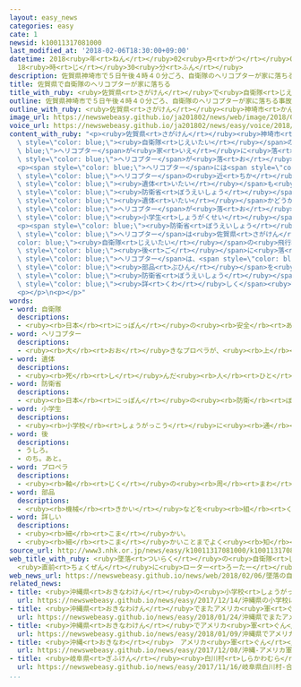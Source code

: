 ```yaml
---
layout: easy_news
categories: easy
cate: 1
newsid: k10011317081000
last_modified_at: '2018-02-06T18:30:00+09:00'
datetime: 2018<ruby>年<rt>ねん</rt></ruby>02<ruby>月<rt>がつ</rt></ruby>06<ruby>日<rt>にち</rt></ruby>
  18<ruby>時<rt>じ</rt></ruby>30<ruby>分<rt>ふん</rt></ruby>
description: 佐賀県神埼市で５日午後４時４０分ごろ、自衛隊のヘリコプターが家に落ちる事故がありました。
title: 佐賀県で自衛隊のヘリコプターが家に落ちる
title_with_ruby: <ruby>佐賀県<rt>さがけん</rt></ruby>で<ruby>自衛隊<rt>じえいたい</rt></ruby>のヘリコプターが<ruby>家<rt>いえ</rt></ruby>に<ruby>落<rt>お</rt></ruby>ちる
outline: 佐賀県神埼市で５日午後４時４０分ごろ、自衛隊のヘリコプターが家に落ちる事故がありました。
outline_with_ruby: <ruby>佐賀県<rt>さがけん</rt></ruby><ruby>神埼市<rt>かんざきし</rt></ruby>で<ruby>５日<rt>いつか</rt></ruby><ruby>午後<rt>ごご</rt></ruby>４<ruby>時<rt>じ</rt></ruby>４０<ruby>分<rt>ぷん</rt></ruby>ごろ、<ruby>自衛隊<rt>じえいたい</rt></ruby>のヘリコプターが<ruby>家<rt>いえ</rt></ruby>に<ruby>落<rt>お</rt></ruby>ちる<ruby>事故<rt>じこ</rt></ruby>がありました。
image_url: https://newswebeasy.github.io/ja201802/news/web/image/2018/02/06/K10011317081_1802061226_1802061227_01_03.jpg
voice_url: https://newswebeasy.github.io/ja201802/news/easy/voice/2018/02/06/k10011317081000.mp3
content_with_ruby: "<p><ruby>佐賀県<rt>さがけん</rt></ruby><ruby>神埼市<rt>かんざきし</rt></ruby>で<ruby>５日<rt>いつか</rt></ruby><ruby>午後<rt>ごご</rt></ruby>４<ruby>時<rt>じ</rt></ruby>４０<ruby>分<rt>ぷん</rt></ruby>ごろ、<span\
  \ style=\"color: blue;\"><ruby>自衛隊<rt>じえいたい</rt></ruby></span>の<span style=\"color:\
  \ blue;\">ヘリコプター</span>が<ruby>家<rt>いえ</rt></ruby>に<ruby>落<rt>お</rt></ruby>ちる<ruby>事故<rt>じこ</rt></ruby>がありました。<span\
  \ style=\"color: blue;\">ヘリコプター</span>が<ruby>落<rt>お</rt></ruby>ちた<ruby>家<rt>いえ</rt></ruby>と、<ruby>隣<rt>となり</rt></ruby>の<ruby>家<rt>いえ</rt></ruby>が<ruby>火事<rt>かじ</rt></ruby>になりました。</p>\n\
  <p><span style=\"color: blue;\">ヘリコプター</span>には<span style=\"color: blue;\"><ruby>自衛隊<rt>じえいたい</rt></ruby></span>が<ruby>２人<rt>ふたり</rt></ruby><ruby>乗<rt>の</rt></ruby>っていて、<ruby>１人<rt>ひとり</rt></ruby>が<ruby>亡<rt>な</rt></ruby>くなりました。<ruby>壊<rt>こわ</rt></ruby>れた<span\
  \ style=\"color: blue;\">ヘリコプター</span>の<ruby>近<rt>ちか</rt></ruby>くで<ruby>別<rt>べつ</rt></ruby>の<span\
  \ style=\"color: blue;\"><ruby>遺体<rt>いたい</rt></ruby></span>も<ruby>見<rt>み</rt></ruby>つかっていて、<span\
  \ style=\"color: blue;\"><ruby>防衛省<rt>ぼうえいしょう</rt></ruby></span>などはもう<ruby>１人<rt>ひとり</rt></ruby>の<span\
  \ style=\"color: blue;\"><ruby>遺体<rt>いたい</rt></ruby></span>かどうか<ruby>調<rt>しら</rt></ruby>べています。<span\
  \ style=\"color: blue;\">ヘリコプター</span>が<ruby>落<rt>お</rt></ruby>ちた<ruby>家<rt>いえ</rt></ruby>の<ruby>中<rt>なか</rt></ruby>には<span\
  \ style=\"color: blue;\"><ruby>小学生<rt>しょうがくせい</rt></ruby></span>の<ruby>女<rt>おんな</rt></ruby>の<ruby>子<rt>こ</rt></ruby>がいましたが、すぐに<ruby>外<rt>そと</rt></ruby>に<ruby>逃<rt>に</rt></ruby>げて、<ruby>大<rt>おお</rt></ruby>きなけがはしませんでした。</p>\n\
  <p><span style=\"color: blue;\"><ruby>防衛省<rt>ぼうえいしょう</rt></ruby></span>によると、<span\
  \ style=\"color: blue;\">ヘリコプター</span>は<ruby>佐賀県<rt>さがけん</rt></ruby>にある<span style=\"\
  color: blue;\"><ruby>自衛隊<rt>じえいたい</rt></ruby></span>の<ruby>飛行場<rt>ひこうじょう</rt></ruby>を<ruby>出発<rt>しゅっぱつ</rt></ruby>してから７<ruby>分<rt>ふん</rt></ruby><span\
  \ style=\"color: blue;\"><ruby>後<rt>ご</rt></ruby></span>に<ruby>落<rt>お</rt></ruby>ちました。この<span\
  \ style=\"color: blue;\">ヘリコプター</span>は、<span style=\"color: blue;\">プロペラ</span>の<span\
  \ style=\"color: blue;\"><ruby>部品<rt>ぶひん</rt></ruby></span>を<ruby>取<rt>と</rt></ruby>り<ruby>替<rt>か</rt></ruby>えたばかりでした。<span\
  \ style=\"color: blue;\"><ruby>防衛省<rt>ぼうえいしょう</rt></ruby></span>は<ruby>事故<rt>じこ</rt></ruby>の<ruby>原因<rt>げんいん</rt></ruby>などを<span\
  \ style=\"color: blue;\"><ruby>詳<rt>くわ</rt></ruby>しく</span><ruby>調<rt>しら</rt></ruby>べています。</p>\n\
  <p></p>\n<p></p>"
words:
- word: 自衛隊
  descriptions:
  - <ruby><rb>日本</rb><rt>にっぽん</rt></ruby>の<ruby><rb>安全</rb><rt>あんぜん</rt></ruby>を<ruby><rb>守</rb><rt>まも</rt></ruby>るために、<ruby><rb>第二次世界大戦</rb><rt>だいにじせかいたいせん</rt></ruby><ruby><rb>後</rb><rt>ご</rt></ruby>に<ruby><rb>作</rb><rt>つく</rt></ruby>られた<ruby><rb>防衛組織</rb><rt>ぼうえいそしき</rt></ruby>。<ruby><rb>陸上</rb><rt>りくじょう</rt></ruby>・<ruby><rb>海上</rb><rt>かいじょう</rt></ruby>・<ruby><rb>航空</rb><rt>こうくう</rt></ruby>に<ruby><rb>分</rb><rt>わ</rt></ruby>かれる。
- word: ヘリコプター
  descriptions:
  - <ruby><rb>大</rb><rt>おお</rt></ruby>きなプロペラが、<ruby><rb>上</rb><rt>うえ</rt></ruby>に<ruby><rb>取</rb><rt>と</rt></ruby>りつけてあり、まっすぐ<ruby><rb>上</rb><rt>うえ</rt></ruby>に<ruby><rb>飛</rb><rt>と</rt></ruby>び<ruby><rb>上</rb><rt>あ</rt></ruby>がったり、<ruby><rb>空中</rb><rt>くうちゅう</rt></ruby>にとまったりできる<ruby><rb>航空機</rb><rt>こうくうき</rt></ruby>。ヘリ。
- word: 遺体
  descriptions:
  - <ruby><rb>死</rb><rt>し</rt></ruby>んだ<ruby><rb>人</rb><rt>ひと</rt></ruby>の<ruby><rb>体</rb><rt>からだ</rt></ruby>。
- word: 防衛省
  descriptions:
  - <ruby><rb>日本</rb><rt>にっぽん</rt></ruby>の<ruby><rb>防衛</rb><rt>ぼうえい</rt></ruby>を<ruby><rb>受</rb><rt>う</rt></ruby>け<ruby><rb>持</rb><rt>も</rt></ruby>ち、<ruby><rb>自衛隊</rb><rt>じえいたい</rt></ruby>を<ruby><rb>取</rb><rt>と</rt></ruby>り<ruby><rb>仕切</rb><rt>しき</rt></ruby>る<ruby><rb>役所</rb><rt>やくしょ</rt></ruby>。
- word: 小学生
  descriptions:
  - <ruby><rb>小学校</rb><rt>しょうがっこう</rt></ruby>に<ruby><rb>通</rb><rt>かよ</rt></ruby>っている<ruby><rb>子</rb><rt>こ</rt></ruby>ども。
- word: 後
  descriptions:
  - うしろ。
  - のち。あと。
- word: プロペラ
  descriptions:
  - <ruby><rb>軸</rb><rt>じく</rt></ruby>の<ruby><rb>周</rb><rt>まわ</rt></ruby>りを<ruby><rb>回</rb><rt>まわ</rt></ruby>る、<ruby><rb>回転羽根</rb><rt>かいてんばね</rt></ruby>。<ruby><rb>飛行機</rb><rt>ひこうき</rt></ruby>や<ruby><rb>船</rb><rt>ふね</rt></ruby>などを<ruby><rb>動</rb><rt>うご</rt></ruby>かすもの。
- word: 部品
  descriptions:
  - <ruby><rb>機械</rb><rt>きかい</rt></ruby>などを<ruby><rb>組</rb><rt>く</rt></ruby>み<ruby><rb>立</rb><rt>た</rt></ruby>てている、<ruby><rb>一</rb><rt>ひと</rt></ruby>つ<ruby><rb>一</rb><rt>ひと</rt></ruby>つの<ruby><rb>部分</rb><rt>ぶぶん</rt></ruby>の<ruby><rb>品</rb><rt>しな</rt></ruby>。<ruby><rb>部分品</rb><rt>ぶぶんひん</rt></ruby>。
- word: 詳しい
  descriptions:
  - <ruby><rb>細</rb><rt>こま</rt></ruby>かい。
  - <ruby><rb>細</rb><rt>こま</rt></ruby>かいことまでよく<ruby><rb>知</rb><rt>し</rt></ruby>っている。
source_url: http://www3.nhk.or.jp/news/easy/k10011317081000/k10011317081000.html
web_title_with_ruby: <ruby>墜落<rt>ついらく</rt></ruby>の<ruby>自衛隊<rt>じえいたい</rt></ruby><ruby>ヘリ<rt>へり</rt></ruby>
  <ruby>直前<rt>ちょくぜん</rt></ruby>に<ruby>ローター<rt>ろーたー</rt></ruby>と<ruby>機体<rt>きたい</rt></ruby>つなぐ<ruby>部品<rt>ぶひん</rt></ruby><ruby>交換<rt>こうかん</rt></ruby>
web_news_url: https://newswebeasy.github.io/news/web/2018/02/06/墜落の自衛隊ヘリ-直前にローターと機体つなぐ部品交換
related_news:
- title: <ruby>沖縄県<rt>おきなわけん</rt></ruby>の<ruby>小学校<rt>しょうがっこう</rt></ruby>にアメリカ<ruby>軍<rt>ぐん</rt></ruby>のヘリコプターから<ruby>窓<rt>まど</rt></ruby>が<ruby>落<rt>お</rt></ruby>ちる
  url: https://newswebeasy.github.io/news/easy/2017/12/14/沖縄県の小学校にアメリカ軍のヘリコプターから窓が落ちる
- title: <ruby>沖縄県<rt>おきなわけん</rt></ruby>でまたアメリカ<ruby>軍<rt>ぐん</rt></ruby>のヘリコプターが<ruby>急<rt>きゅう</rt></ruby>に<ruby>下<rt>お</rt></ruby>りるトラブル
  url: https://newswebeasy.github.io/news/easy/2018/01/24/沖縄県でまたアメリカ軍のヘリコプターが急に下りるトラブル
- title: <ruby>沖縄県<rt>おきなわけん</rt></ruby>でアメリカ<ruby>軍<rt>ぐん</rt></ruby>のヘリコプターのトラブルが<ruby>続<rt>つづ</rt></ruby>く
  url: https://newswebeasy.github.io/news/easy/2018/01/09/沖縄県でアメリカ軍のヘリコプターのトラブルが続く
- title: <ruby>沖縄<rt>おきなわ</rt></ruby>　アメリカ<ruby>軍<rt>ぐん</rt></ruby>のヘリコプターから<ruby>保育園<rt>ほいくえん</rt></ruby>に<ruby>何<rt>なに</rt></ruby>かが<ruby>落<rt>お</rt></ruby>ちる
  url: https://newswebeasy.github.io/news/easy/2017/12/08/沖縄-アメリカ軍のヘリコプターから保育園に何かが落ちる
- title: <ruby>岐阜県<rt>ぎふけん</rt></ruby><ruby>白川村<rt>しらかわむら</rt></ruby>　<ruby>合掌造<rt>がっしょうづく</rt></ruby>りの<ruby>家<rt>いえ</rt></ruby>を<ruby>雪<rt>ゆき</rt></ruby>から<ruby>守<rt>まも</rt></ruby>る「<ruby>雪囲<rt>ゆきがこ</rt></ruby>い」
  url: https://newswebeasy.github.io/news/easy/2017/11/16/岐阜県白川村-合掌造りの家を雪から守る雪囲い
...
```

